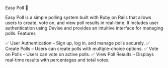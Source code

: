 Easy Poll 🦜

Easy Poll is a simple polling system built with Ruby on Rails that allows users to create, vote on, and view poll results in real-time. It includes user authentication using Devise and provides an intuitive interface for managing polls.
Features

✅ User Authentication – Sign up, log in, and manage polls securely.
✅ Create Polls – Users can create polls with multiple-choice options.
✅ Vote on Polls – Users can vote on active polls.
✅ View Poll Results – Displays real-time results with percentages and total votes.
